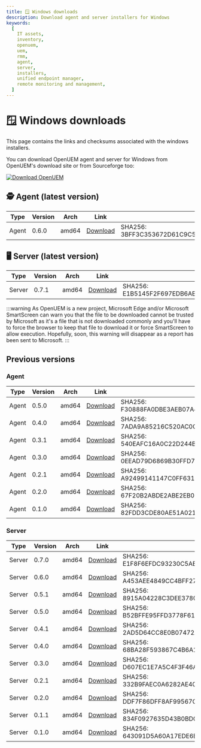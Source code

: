 ```yaml
---
title: 🪟 Windows downloads
description: Download agent and server installers for Windows
keywords:
  [
    IT assets,
    inventory,
    openuem,
    uem,
    rmm,
    agent,
    server,
    installers,
    unified endpoint manager,
    remote monitoring and management,
  ]
---
```


# 🪟 Windows downloads

This page contains the links and checksums associated with the windows installers.

You can download OpenUEM agent and server for Windows from OpenUEM's download site or from Sourceforge too:

[![Download OpenUEM](https://a.fsdn.com/con/app/sf-download-button)](https://sourceforge.net/projects/openuem/files/latest/download)

## 🕵 Agent (latest version)

| Type  | Version | Arch  | Link                                                                                        | Checksum                                                                 |
| ----- | ------- | ----- | ------------------------------------------------------------------------------------------- | ------------------------------------------------------------------------ |
| Agent | 0.6.0   | amd64 | [Download](https://downloads.openuem.eu/agents/0.6.0/windows/amd64/openuem-agent-setup.exe) | SHA256: 3BFF3C353672D61C9C554E2BFC159CA09DE3E1AB6E525B24952F9BCF44A3FB5F |

## 🖥 Server (latest version)

| Type   | Version | Arch  | Link                                                                            | Checksum                                                                 |
| ------ | ------- | ----- | ------------------------------------------------------------------------------- | ------------------------------------------------------------------------ |
| Server | 0.7.1   | amd64 | [Download](https://downloads.openuem.eu/servers/openuem-server-setup-0.7.1.exe) | SHA256: E1B5145F2F697EDB6AE4E37138C3E5F358A820CB12AF16720C89391DB82DFFCE |

:::warning
As OpenUEM is a new project, Microsoft Edge and/or Microsoft SmartScreen can warn you that the file to be downloaded cannot be trusted by Microsoft as it's a file that is not downloaded commonly and you'll have to force the browser to keep that file to download it or force SmartScreen to allow execution. Hopefully, soon, this warning will disappear as a report has been sent to Microsoft.
:::

## Previous versions

### Agent

| Type  | Version | Arch  | Link                                                                                        | Checksum                                                                 |
| ----- | ------- | ----- | ------------------------------------------------------------------------------------------- | ------------------------------------------------------------------------ |
| Agent | 0.5.0   | amd64 | [Download](https://downloads.openuem.eu/agents/0.5.0/windows/amd64/openuem-agent-setup.exe) | SHA256: F30888FA0DBE3AEB07A4A8B98166FCDC5845EC8E6959E747C2D8F233DE74DF24 |
| Agent | 0.4.0   | amd64 | [Download](https://downloads.openuem.eu/agents/0.4.0/windows/amd64/openuem-agent-setup.exe) | SHA256: 7ADA9A85216C520AC0CBB71638D1872498A44D768C0E9C45B78EE86A0103F432 |
| Agent | 0.3.1   | amd64 | [Download](https://downloads.openuem.eu/agents/0.3.1/windows/amd64/openuem-agent-setup.exe) | SHA256: 540EAFC16A0C22D244BBE363DD911230E90ED63540690388FD20FE9AD47EA81C |
| Agent | 0.3.0   | amd64 | [Download](https://downloads.openuem.eu/agents/0.3.0/windows/amd64/openuem-agent-setup.exe) | SHA256: 0EEAD79D6869B30FFD7416776C4BC8F4C44BDCA9103B3B2E1BEAEE999F0CE75A |
| Agent | 0.2.1   | amd64 | [Download](https://downloads.openuem.eu/agents/0.2.1/windows/amd64/openuem-agent-setup.exe) | SHA256: A92499141147C0FF6315264CBB62838037CD04A8FE29A5F4212E93BCC27F5D07 |
| Agent | 0.2.0   | amd64 | [Download](https://downloads.openuem.eu/agents/0.2.0/windows/amd64/openuem-agent-setup.exe) | SHA256: 67F20B2ABDE2ABE2EB0974057532FB1D928943D112D33D2D08F78BDB19648FC0 |
| Agent | 0.1.0   | amd64 | [Download](https://downloads.openuem.eu/agents/0.1.0/windows/amd64/openuem-agent-setup.exe) | SHA256: 82FDD3CDE80AE51A021AF66E8FC7D1A007DF698431D61926D9490E518DE648E8 |

### Server

| Type   | Version | Arch  | Link                                                                            | Checksum                                                                 |
| ------ | ------- | ----- | ------------------------------------------------------------------------------- | ------------------------------------------------------------------------ |
| Server | 0.7.0   | amd64 | [Download](https://downloads.openuem.eu/servers/openuem-server-setup-0.7.0.exe) | SHA256: E1F8F6EFDC93230C5AE6A34C991B91F4B034D2613C6F817E11FE8CD5D9FA92BE |
| Server | 0.6.0   | amd64 | [Download](https://downloads.openuem.eu/servers/openuem-server-setup-0.6.0.exe) | SHA256: A453AEE4849CC4BFF279F284D2DFCE2E0702CF79CBD12D6DA4B1AA73C1F17E90 |
| Server | 0.5.1   | amd64 | [Download](https://downloads.openuem.eu/servers/openuem-server-setup-0.5.1.exe) | SHA256: 8915A04228C3DEE3780AD36AEB43721DB2368BD08D096F28338024C4C8498E4C |
| Server | 0.5.0   | amd64 | [Download](https://downloads.openuem.eu/servers/openuem-server-setup-0.5.0.exe) | SHA256: B52BFFE95FFD3778F6129AC31444AA960AF12C96D9D1D5F20D984B23FD60CEB4 |
| Server | 0.4.1   | amd64 | [Download](https://downloads.openuem.eu/servers/openuem-server-setup-0.4.1.exe) | SHA256: 2AD5D64CC8E0B07472AE93698882F5DD3028D25F3C2C32E9A16DA7525FDD36DC |
| Server | 0.4.0   | amd64 | [Download](https://downloads.openuem.eu/servers/openuem-server-setup-0.4.0.exe) | SHA256: 68BA28F593867C4B6A1E75191887893B574EA959A67189672D214FDFE8B07985 |
| Server | 0.3.0   | amd64 | [Download](https://downloads.openuem.eu/servers/openuem-server-setup-0.3.0.exe) | SHA256: D607EC1E7A5C4F3F46A4393E0FCB3D9A5B81711971CE11F732749CE0A8CFF4C2 |
| Server | 0.2.1   | amd64 | [Download](https://downloads.openuem.eu/servers/openuem-server-setup-0.2.0.exe) | SHA256: 332B9FAEC0A6282AE4028D341483E7B2F626E094EE94E0762A07E22D537D28D1 |
| Server | 0.2.0   | amd64 | [Download](https://downloads.openuem.eu/servers/openuem-server-setup-0.2.0.exe) | SHA256: DDF7F86DFF8AF99567C2A257B04BAC571EE1F00AF4C04F4B16C125E5EE75F619 |
| Server | 0.1.1   | amd64 | [Download](https://downloads.openuem.eu/servers/openuem-server-setup-0.1.1.exe) | SHA256: 834F0927635D43B0BDCB203FB493A87043550E2A0BDA6D0919820DD39C925F95 |
| Server | 0.1.0   | amd64 | [Download](https://downloads.openuem.eu/servers/openuem-server-setup-0.1.0.exe) | SHA256: 643091D5A60A17EDE6E2C248FA7198CE9B0C6CC18590D542A8A60F1BEA94F052 |
